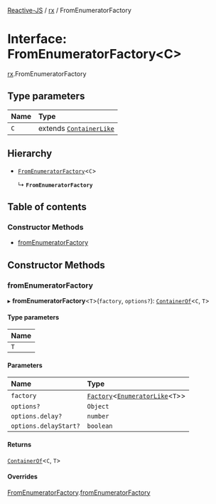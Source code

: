 [Reactive-JS](../README.md) / [rx](../modules/rx.md) / FromEnumeratorFactory

# Interface: FromEnumeratorFactory<C\>

[rx](../modules/rx.md).FromEnumeratorFactory

## Type parameters

| Name | Type |
| :------ | :------ |
| `C` | extends [`ContainerLike`](containers.ContainerLike.md) |

## Hierarchy

- [`FromEnumeratorFactory`](containers.FromEnumeratorFactory.md)<`C`\>

  ↳ **`FromEnumeratorFactory`**

## Table of contents

### Constructor Methods

- [fromEnumeratorFactory](rx.FromEnumeratorFactory.md#fromenumeratorfactory)

## Constructor Methods

### fromEnumeratorFactory

▸ **fromEnumeratorFactory**<`T`\>(`factory`, `options?`): [`ContainerOf`](../modules/containers.md#containerof)<`C`, `T`\>

#### Type parameters

| Name |
| :------ |
| `T` |

#### Parameters

| Name | Type |
| :------ | :------ |
| `factory` | [`Factory`](../modules/functions.md#factory)<[`EnumeratorLike`](containers.EnumeratorLike.md)<`T`\>\> |
| `options?` | `Object` |
| `options.delay?` | `number` |
| `options.delayStart?` | `boolean` |

#### Returns

[`ContainerOf`](../modules/containers.md#containerof)<`C`, `T`\>

#### Overrides

[FromEnumeratorFactory](containers.FromEnumeratorFactory.md).[fromEnumeratorFactory](containers.FromEnumeratorFactory.md#fromenumeratorfactory)
